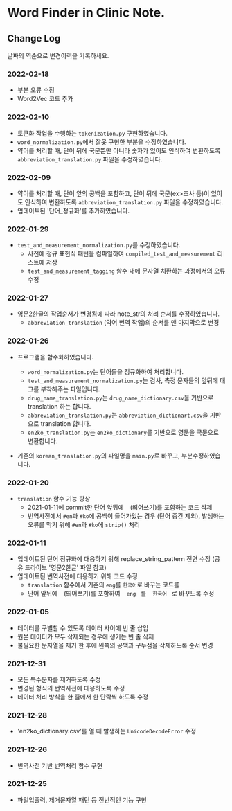 # Word Finder in Clinic Note.

## Change Log
날짜의 역순으로 변경이력을 기록하세요.

### 2022-02-18
- 부분 오류 수정
- Word2Vec 코드 추가

### 2022-02-10
- 토큰화 작업을 수행하는 `tokenization.py` 구현하였습니다.
- `word_normalization.py`에서 잘못 구현한 부분을 수정하였습니다.
- 약어를 처리할 때, 단어 뒤에 국문뿐만 아니라 숫자가 있어도 인식하여 변환하도록 `abbreviation_translation.py` 파일을 수정하였습니다.


### 2022-02-09
- 약어를 처리할 때, 단어 앞의 공백을 포함하고, 단어 뒤에 국문(ex>조사 등)이 있어도 인식하여 변환하도록 `abbreviation_translation.py` 파일을 수정하였습니다.
- 업데이트된 '단어_정규화'를 추가하였습니다.

### 2022-01-29
- `test_and_measurement_normalization.py`를 수정하였습니다.
  - 사전에 정규 표현식 패턴을 컴파일하여 `compiled_test_and_measurement` 리스트에 저장 
  - `test_and_measurement_tagging` 함수 내에 문자열 치환하는 과정에서의 오류 수정

### 2022-01-27
- 영문2한글의 작업순서가 변경됨에 따라 note_str의 처리 순서를 수정하였습니다.
  - `abbreviation_translation` (약어 번역 작업)의 순서를 맨 마지막으로 변경

### 2022-01-26
- 프로그램을 함수화하였습니다.
  - `word_normalization.py`는 단어들을 정규화하여 처리합니다.
  - `test_and_measurement_normalization.py`는 검사, 측정 문자들의 앞뒤에 태그를 부착해주는 파일입니다.
  - `drug_name_translation.py`는 `drug_name_dictionary.csv`을 기반으로 translation 하는 합니다.
  - `abbreviation_translation.py`는 `abbreviation_dictionart.csv`을 기반으로 translation 합니다.
  - `en2ko_translation.py`는 `en2ko_dictionary`를 기반으로 영문을 국문으로 변환합니다.

- 기존의 `korean_translation.py`의 파일명을 `main.py`로 바꾸고, 부분수정하였습니다.

### 2022-01-20
- `translation` 함수 기능 향상
  - 2021-01-11에 commit한 단어 앞뒤에 `ㅤ`(띄어쓰기)를 포함하는 코드 삭제
  - 번역사전에서  `#en`과 `#ko`에 공백이 들어가있는 경우 (단어 중간 제외), 발생하는 오류를 막기 위해 `#en`과 `#ko`에 `strip()` 처리

### 2022-01-11
- 업데이트된 단어 정규화에 대응하기 위해 replace_string_pattern 전면 수정 (공유 드라이브 '영문2한글' 파일 참고)
- 업데이트된 번역사전에 대응하기 위해 코드 수정
  - `translation` 함수에서 기존의 `eng`를 `한국어`로 바꾸는 코드를
  - 단어 앞뒤에 `ㅤ`(띄어쓰기)를 포함하여 `ㅤengㅤ`를 `ㅤ한국어ㅤ`로 바꾸도록 수정

### 2022-01-05
- 데이터를 구별할 수 있도록 데이터 사이에 빈 줄 삽입
- 원본 데이터가 모두 삭제되는 경우에 생기는 빈 줄 삭제
- 불필요한 문자열을 제거 한 후에 왼쪽의 공백과 구두점을 삭제하도록 순서 변경

### 2021-12-31
- 모든 특수문자를 제거하도록 수정
- 변경된 형식의 번역사전에 대응하도록 수정
- 데이터 처리 방식을 한 줄에서 한 단락씩 하도록 수정

### 2021-12-28
- 'en2ko_dictionary.csv'를 열 때 발생하는 `UnicodeDecodeError` 수정

### 2021-12-26
- 번역사전 기반 번역처리 함수 구현

### 2021-12-25
- 파일입출력, 제거문자열 패턴 등 전반적인 기능 구현
